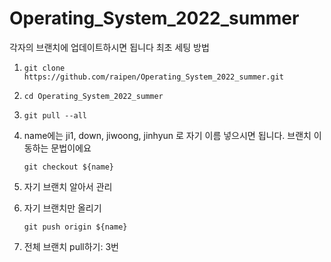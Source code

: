 # Operating_System_2022_summer

각자의 브랜치에 업데이트하시면 됩니다
최초 세팅 방법

1. ```git
   git clone https://github.com/raipen/Operating_System_2022_summer.git
   ```

2. ```git
   cd Operating_System_2022_summer
   ```

3. ```git
   git pull --all
   ```

4. name에는 ji1, down, jiwoong, jinhyun 로 자기 이름 넣으시면 됩니다. 브랜치 이동하는 문법이에요

   ```git
   git checkout ${name}
   ```

5. 자기 브랜치 알아서 관리

6. 자기 브랜치만 올리기

   ```git
   git push origin ${name}
   ```

7. 전체 브랜치 pull하기: 3번